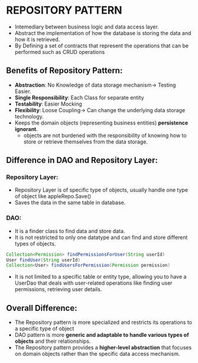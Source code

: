 # REPOSITORY PATTERN

- Intemediary between business logic and data access layer.
- Abstract the implementation of how the database is storing the data and how it is retrieved.
- By Defining a set of contracts that represent the operations that can be performed such as CRUD operations

## Benefits of Repository Pattern:
- **Abstraction**: No Knowledge of data storage mechanism-> Testing Easier.
- **Single Responsibility**: Each Class for separate entity
- **Testability**: Easier Mocking
- **Flexibility**: Loose Coupling-> Can change the underlying data storage technology.
- Keeps the domain objects (representing business entities) **persistence ignorant**.
    - objects are not burdened with the responsibility of knowing how to store or retrieve themselves from the data storage.

## Difference in DAO and Repository Layer: 
### Repository Layer:
- Repository Layer is of specific type of objects, usually handle one type of object like appleRepo.Save()
- Saves the data in the same table in database.

### DAO:
- It is a finder class to find data and store data.
- It is not restricted to only one datatype and can find and store different types of objects.
```java
Collection<Permission> findPermissionsForUser(String userId)
User findUser(String userId)
Collection<User> findUsersForPermission(Permission permission)
```
- It is not limited to a specific table or entity type, allowing you to have a UserDao that deals with user-related operations like finding user permissions, retrieving user details.

## Overall Difference:
- The Repository pattern is more specialized and restricts its operations to a specific type of object
- DAO pattern is more **generic and adaptable to handle various types of objects** and their relationships.
- The Repository pattern provides a **higher-level abstraction** that focuses on domain objects rather than the specific data access mechanism.